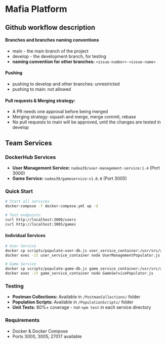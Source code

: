 # Mafia Platform
## Github workflow description

#### Branches and branches naming conventions

- main - the main branch of the project
- develop - the development branch, for testing
- **naming convention for other branches:** `<issue-number>-<issue-name>`

#### Pushing

- pushing to develop and other branches: unrestricted
- pushing to main: not allowed

#### Pull requests & Merging strategy:

- A PR needs one approval before being merged
- Merging strategy: squash and merge, merge commit, rebase
- No pull requests to main will be approved, until the changes are tested in develop

## Team Services

### DockerHub Services
- **User Management Service:** `nadea39/user-management-service:1.4` (Port 3000)
- **Game Service:** `nadea39/gameservice:v1.0.0` (Port 3005)

### Quick Start
```bash
# Start all services
docker-compose -f docker-compose.yml up -d

# Test endpoints
curl http://localhost:3000/users
curl http://localhost:3005/games
```

#### Individual Services
```bash
# User Service
docker cp scripts/populate-user-db.js user_service_container:/usr/src/app/
docker exec -it user_service_container node UserManagementPopulator.js

# Game Service  
docker cp scripts/populate-game-db.js game_service_container:/usr/src/app/
docker exec -it game_service_container node GameServicePopulator.js
```

### Testing
- **Postman Collections:** Available in `/PostmanCollections/` folder
- **Population Scripts:** Available in `/PopulationScripts/` folder
- **Unit Tests:** 80%+ coverage - run `npm test` in each service directory

### Requirements
- Docker & Docker Compose
- Ports 3000, 3005, 27017 available
